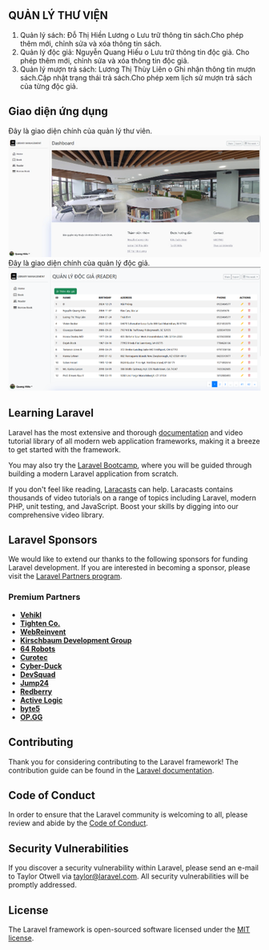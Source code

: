 ## QUẢN LÝ THƯ VIỆN

1. Quản lý sách: Đỗ Thị Hiền Lương
   o Lưu trữ thông tin sách.Cho phép thêm mới, chỉnh sửa và xóa thông tin sách.
2. Quản lý độc giả: Nguyễn Quang Hiếu
   o Lưu trữ thông tin độc giả. Cho phép thêm mới, chỉnh sửa và xóa thông tin độc giả.
3. Quản lý mượn trả sách: Lương Thị Thùy Liên
   o Ghi nhận thông tin mượn sách.Cập nhật trạng thái trả sách.Cho phép xem lịch sử mượn trả sách của từng độc giả.

## Giao diện ứng dụng

Đây là giao diện chính của quản lý thư viên.
![Giao diện trang chủ](assets/images/Giaodientrangchu.jpg)
Đây là giao diện chính của quản lý độc giả.
![Giao diện độc giả](assets/images/Giaodiendocgia.png)


## Learning Laravel

Laravel has the most extensive and thorough [documentation](https://laravel.com/docs) and video tutorial library of all modern web application frameworks, making it a breeze to get started with the framework.

You may also try the [Laravel Bootcamp](https://bootcamp.laravel.com), where you will be guided through building a modern Laravel application from scratch.

If you don't feel like reading, [Laracasts](https://laracasts.com) can help. Laracasts contains thousands of video tutorials on a range of topics including Laravel, modern PHP, unit testing, and JavaScript. Boost your skills by digging into our comprehensive video library.

## Laravel Sponsors

We would like to extend our thanks to the following sponsors for funding Laravel development. If you are interested in becoming a sponsor, please visit the [Laravel Partners program](https://partners.laravel.com).

### Premium Partners

-   **[Vehikl](https://vehikl.com/)**
-   **[Tighten Co.](https://tighten.co)**
-   **[WebReinvent](https://webreinvent.com/)**
-   **[Kirschbaum Development Group](https://kirschbaumdevelopment.com)**
-   **[64 Robots](https://64robots.com)**
-   **[Curotec](https://www.curotec.com/services/technologies/laravel/)**
-   **[Cyber-Duck](https://cyber-duck.co.uk)**
-   **[DevSquad](https://devsquad.com/hire-laravel-developers)**
-   **[Jump24](https://jump24.co.uk)**
-   **[Redberry](https://redberry.international/laravel/)**
-   **[Active Logic](https://activelogic.com)**
-   **[byte5](https://byte5.de)**
-   **[OP.GG](https://op.gg)**

## Contributing

Thank you for considering contributing to the Laravel framework! The contribution guide can be found in the [Laravel documentation](https://laravel.com/docs/contributions).

## Code of Conduct

In order to ensure that the Laravel community is welcoming to all, please review and abide by the [Code of Conduct](https://laravel.com/docs/contributions#code-of-conduct).

## Security Vulnerabilities

If you discover a security vulnerability within Laravel, please send an e-mail to Taylor Otwell via [taylor@laravel.com](mailto:taylor@laravel.com). All security vulnerabilities will be promptly addressed.

## License

The Laravel framework is open-sourced software licensed under the [MIT license](https://opensource.org/licenses/MIT).
